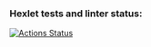 ### Hexlet tests and linter status:
[![Actions Status](https://github.com/Nackles999/qa-engineer-project-84/workflows/hexlet-check/badge.svg)](https://github.com/Nackles999/qa-engineer-project-84/actions)
